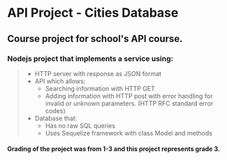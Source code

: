 # API Project - Cities Database

## Course project for school's API course.

### Nodejs project that implements a service using:

> - HTTP server with response as JSON format
> - API which allows:
>   - Searching information with HTTP GET
>   - Adding information with HTTP post
>     with error handling for invalid or unknown parameters. (HTTP RFC standard error codes)
> - Database that:
>   - Has no raw SQL queries
>   - Uses Sequelize framework with class Model and methods

#### Grading of the project was from 1-3 and this project represents grade 3.
